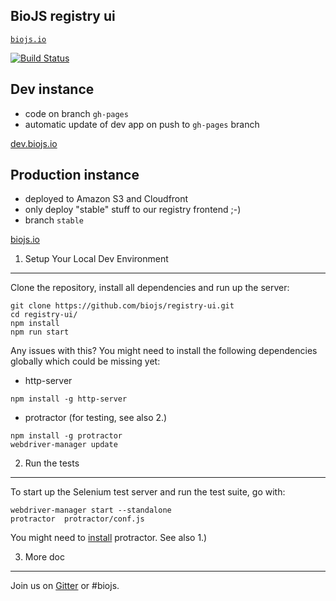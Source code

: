 BioJS registry ui
-----------------


[`biojs.io`](http://biojs.io)

[![Build Status](https://travis-ci.org/biojs/registry-ui.svg?branch=stable)](https://travis-ci.org/biojs/registry-ui)


Dev instance
------------

* code on branch `gh-pages`
* automatic update of dev app on push to `gh-pages` branch


[dev.biojs.io](http://dev.biojs.io)

Production instance
------------

* deployed to Amazon S3 and Cloudfront
* only deploy "stable" stuff to our registry frontend ;-)
* branch `stable`

[biojs.io](http://biojs.io)

1. Setup Your Local Dev Environment
-----------------------------------

Clone the repository, install all dependencies and run up the server:

````
git clone https://github.com/biojs/registry-ui.git
cd registry-ui/
npm install
npm run start
````

Any issues with this? You might need to install the following dependencies globally which could be missing yet:

- http-server
````
npm install -g http-server
````
- protractor (for testing, see also 2.)
````
npm install -g protractor
webdriver-manager update
````

2. Run the tests
----------------

To start up the Selenium test server and run the test suite, go with:

```
webdriver-manager start --standalone
protractor  protractor/conf.js

```

You might need to [install](https://github.com/angular/protractor/blob/master/docs/tutorial.md) protractor.
See also 1.)

3. More doc
----------

Join us on [Gitter](https://gitter.im/biojs/biojs) or #biojs.
